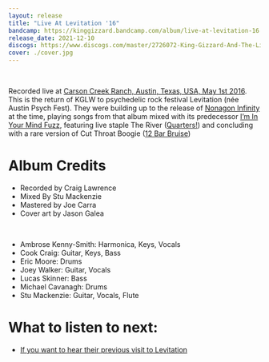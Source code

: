 ```yaml
---
layout: release
title: "Live At Levitation '16"
bandcamp: https://kinggizzard.bandcamp.com/album/live-at-levitation-16
release_date: 2021-12-10
discogs: https://www.discogs.com/master/2726072-King-Gizzard-And-The-Lizard-Wizard-Live-At-Levitation-16
cover: ./cover.jpg
---
```

<br>

Recorded live at [Carson Creek Ranch, Austin, Texas, USA, May 1st 2016](/setlists/2016/05/01/barracuda-austin-tx). This is the return of KGLW to psychedelic rock festival Levitation (née Austin Psych Fest). They were building up to the release of [Nonagon Infinity](../nonagon-infinity) at the time, playing songs from that album mixed with its predecessor [I’m In Your Mind Fuzz](../im-in-your-mind-fuzz), featuring live staple The River ([Quarters!](../quarters)) and concluding with a rare version of Cut Throat Boogie ([12 Bar Bruise](../12-bar-bruise))

# Album Credits

* Recorded by Craig Lawrence
* Mixed By Stu Mackenzie
* Mastered by Joe Carra
* Cover art by Jason Galea
<br>  
  
* Ambrose Kenny-Smith: Harmonica, Keys, Vocals
* Cook Craig: Guitar, Keys, Bass
* Eric Moore: Drums
* Joey Walker: Guitar, Vocals
* Lucas Skinner: Bass
* Michael Cavanagh: Drums
* Stu Mackenzie: Guitar, Vocals, Flute

# What to listen to next:

*   [If you want to hear their previous visit to Levitation](../live-at-levitation-2014)
